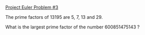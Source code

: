 [Project Euler Problem #3](https://projecteuler.net/problem=3 "Project Euler Problem #3")

The prime factors of 13195 are 5, 7, 13 and 29.

What is the largest prime factor of the number 600851475143 ?
